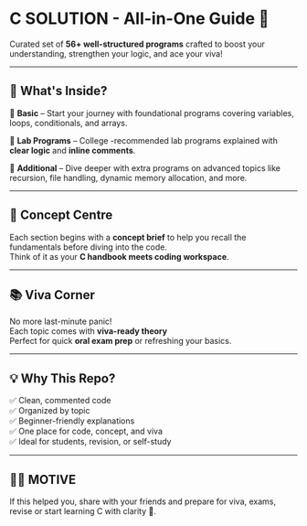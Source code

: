 # C SOLUTION - All-in-One Guide 🎯

Curated set of **56+ well-structured programs** crafted to boost your understanding, strengthen your logic, and ace your viva!

---

## 🚀 What's Inside?

🔹 **Basic** – Start your journey with foundational programs covering variables, loops, conditionals, and arrays.

🔹 **Lab Programs** – College -recommended lab programs explained with **clear logic** and **inline comments**.

🔹 **Additional** – Dive deeper with extra programs on advanced topics like recursion, file handling, dynamic memory allocation, and more.

---

## 🎯 Concept Centre

Each section begins with a **concept brief** to help you recall the fundamentals before diving into the code.  
Think of it as your **C handbook meets coding workspace**.

---

## 📚 Viva Corner

No more last-minute panic!  
Each topic comes with **viva-ready theory** 
<br>
Perfect for quick **oral exam prep** or refreshing your basics.

---

## 💡 Why This Repo?

✅ Clean, commented code  
✅ Organized by topic  
✅ Beginner-friendly explanations  
✅ One place for code, concept, and viva  
✅ Ideal for students, revision, or self-study

---

## 👩‍💻 MOTIVE

If this helped you, share with your friends and prepare for viva, exams, revise or start learning C with clarity 💙.



